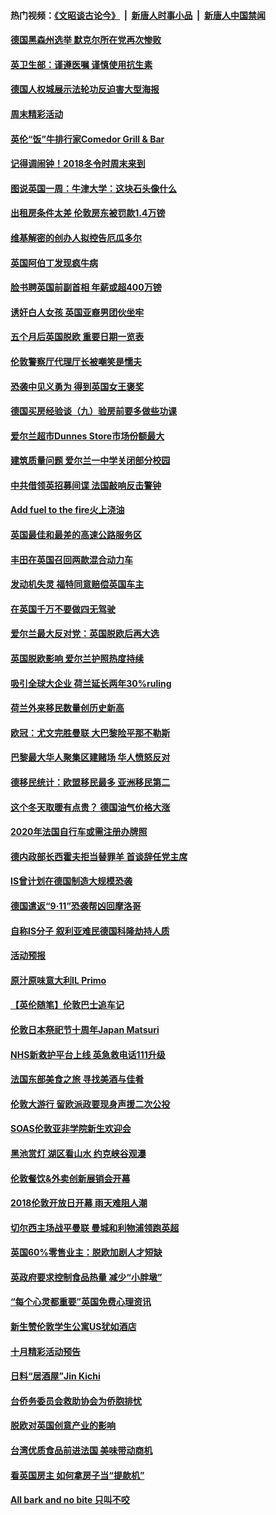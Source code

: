 #### 热门视频：[《文昭谈古论今》](https://github.com/gfw-breaker/wenzhao/blob/master/README.md?t=10290933) &nbsp;|&nbsp; [新唐人时事小品](https://github.com/gfw-breaker/ntdtv-comedy/blob/master/README.md?t=10290933) &nbsp;|&nbsp; [新唐人中国禁闻](https://github.com/gfw-breaker/ntdtv-news/blob/master/README.md?t=10290933)

#### [德国黑森州选举 默克尔所在党再次惨败](../pages/nsc974/n10814355.md?t=10290933) 

#### [英卫生部：谨遵医嘱 谨慎使用抗生素](../pages/nsc974/n10814251.md?t=10290933) 

#### [德国人权城展示法轮功反迫害大型海报](../pages/nsc974/n10813515.md?t=10290933) 

#### [周末精彩活动](../pages/nsc974/n10813060.md?t=10290933) 

#### [英伦“饭”牛排行家Comedor Grill & Bar](../pages/nsc974/n10813052.md?t=10290933) 

#### [记得调闹钟！2018冬令时周末来到](../pages/nsc974/n10813042.md?t=10290933) 

#### [图说英国一周：牛津大学：这块石头像什么](../pages/nsc974/n10813028.md?t=10290933) 

#### [出租房条件太差 伦敦房东被罚款1.4万镑](../pages/nsc974/n10813024.md?t=10290933) 

#### [维基解密的创办人拟控告厄瓜多尔](../pages/nsc974/n10813022.md?t=10290933) 

#### [英国阿伯丁发现疯牛病](../pages/nsc974/n10813015.md?t=10290933) 

#### [脸书聘英国前副首相 年薪或超400万镑](../pages/nsc974/n10813003.md?t=10290933) 

#### [诱奸白人女孩 英国亚裔男团伙坐牢](../pages/nsc974/n10812999.md?t=10290933) 

#### [五个月后英国脱欧 重要日期一览表](../pages/nsc974/n10812997.md?t=10290933) 

#### [伦敦警察厅代理厅长被嘲笑是懦夫](../pages/nsc974/n10812994.md?t=10290933) 

#### [恐袭中见义勇为 得到英国女王褒奖](../pages/nsc974/n10812990.md?t=10290933) 

#### [德国买房经验谈（九）验房前要多做些功课](../pages/nsc974/n10810647.md?t=10290933) 

#### [爱尔兰超市Dunnes Store市场份额最大](../pages/nsc974/n10810621.md?t=10290933) 

#### [建筑质量问题 爱尔兰一中学关闭部分校园](../pages/nsc974/n10810599.md?t=10290933) 

#### [中共借领英招募间谍 法国敲响反击警钟](../pages/nsc974/n10808700.md?t=10290933) 

#### [Add fuel to the fire火上浇油](../pages/nsc974/n10808877.md?t=10290933) 

#### [英国最佳和最差的高速公路服务区](../pages/nsc974/n10808870.md?t=10290933) 

#### [丰田在英国召回两款混合动力车](../pages/nsc974/n10808859.md?t=10290933) 

#### [发动机失灵 福特同意赔偿英国车主](../pages/nsc974/n10808842.md?t=10290933) 

#### [在英国千万不要做四无驾驶](../pages/nsc974/n10808828.md?t=10290933) 

#### [爱尔兰最大反对党：英国脱欧后再大选](../pages/nsc974/n10808028.md?t=10290933) 

#### [英国脱欧影响 爱尔兰护照热度持续](../pages/nsc974/n10808001.md?t=10290933) 

#### [吸引全球大企业 荷兰延长两年30%ruling](../pages/nsc974/n10807940.md?t=10290933) 

#### [荷兰外来移民数量创历史新高](../pages/nsc974/n10807850.md?t=10290933) 

#### [欧冠：尤文完胜曼联 大巴黎险平那不勒斯](../pages/nsc974/n10806938.md?t=10290933) 

#### [巴黎最大华人聚集区建赌场 华人愤怒反对](../pages/nsc974/n10805445.md?t=10290933) 

#### [德移民统计：欧盟移民最多 亚洲移民第二](../pages/nsc974/n10805377.md?t=10290933) 

#### [这个冬天取暖有点贵？ 德国油气价格大涨](../pages/nsc974/n10805323.md?t=10290933) 

#### [2020年法国自行车或需注册办牌照](../pages/nsc974/n10805517.md?t=10290933) 

#### [德内政部长西霍夫拒当替罪羊 首谈辞任党主席](../pages/nsc974/n10805185.md?t=10290933) 

#### [IS曾计划在德国制造大规模恐袭](../pages/nsc974/n10803787.md?t=10290933) 

#### [德国遣返“9·11”恐袭帮凶回摩洛哥](../pages/nsc974/n10803883.md?t=10290933) 

#### [自称IS分子 叙利亚难民德国科隆劫持人质](../pages/nsc974/n10803842.md?t=10290933) 

#### [活动预报](../pages/nsc974/n10803032.md?t=10290933) 

#### [原汁原味意大利IL Primo](../pages/nsc974/n10802970.md?t=10290933) 

#### [【英伦随笔】伦敦巴士追车记](../pages/nsc974/n10802956.md?t=10290933) 

#### [伦敦日本祭祀节十周年Japan Matsuri](../pages/nsc974/n10802926.md?t=10290933) 

#### [NHS新救护平台上线 英急救电话111升级](../pages/nsc974/n10802902.md?t=10290933) 

#### [法国东部美食之旅 寻找美酒与佳肴](../pages/nsc974/n10801640.md?t=10290933) 

#### [伦敦大游行 留欧派政要现身声援二次公投](../pages/nsc974/n10801279.md?t=10290933) 

#### [SOAS伦敦亚非学院新生欢迎会](../pages/nsc974/n10800385.md?t=10290933) 

#### [黑池赏灯 湖区看山水 约克峡谷观瀑](../pages/nsc974/n10800379.md?t=10290933) 

#### [伦敦餐饮&外卖创新展销会开幕](../pages/nsc974/n10800370.md?t=10290933) 

#### [2018伦敦开放日开幕 雨天难阻人潮](../pages/nsc974/n10800357.md?t=10290933) 

#### [切尔西主场战平曼联 曼城和利物浦领跑英超](../pages/nsc974/n10799387.md?t=10290933) 

#### [英国60%零售业主：脱欧加剧人才短缺](../pages/nsc974/n10798814.md?t=10290933) 

#### [英政府要求控制食品热量 减少“小胖墩”](../pages/nsc974/n10798915.md?t=10290933) 

#### [“每个心灵都重要”英国免费心理资讯](../pages/nsc974/n10798906.md?t=10290933) 

#### [新生赞伦敦学生公寓US犹如酒店](../pages/nsc974/n10798881.md?t=10290933) 

#### [十月精彩活动预告](../pages/nsc974/n10798869.md?t=10290933) 

#### [日料“居酒屋”Jin Kichi](../pages/nsc974/n10798856.md?t=10290933) 

#### [台侨务委员会救助协会为侨胞排忧](../pages/nsc974/n10798830.md?t=10290933) 

#### [脱欧对英国创意产业的影响](../pages/nsc974/n10798806.md?t=10290933) 

#### [台湾优质食品前进法国 美味带动商机](../pages/nsc974/n10796380.md?t=10290933) 

#### [看英国房主 如何拿房子当“提款机”](../pages/nsc974/n10795639.md?t=10290933) 

#### [All bark and no bite 只叫不咬](../pages/nsc974/n10795626.md?t=10290933) 

